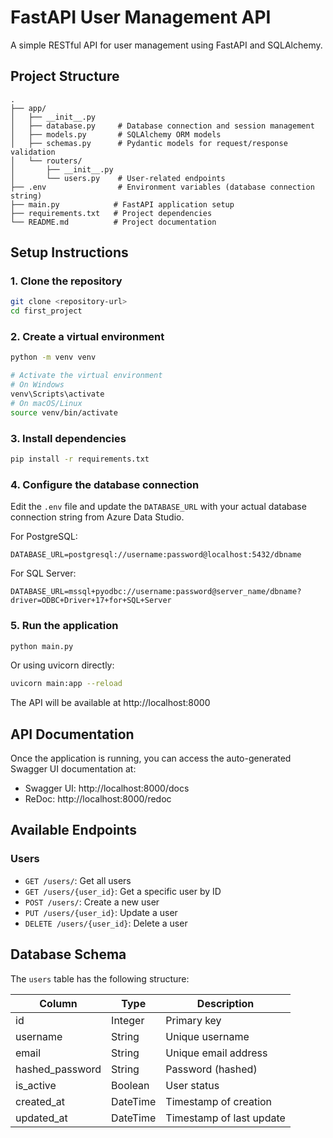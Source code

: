 # FastAPI User Management API

A simple RESTful API for user management using FastAPI and SQLAlchemy.

## Project Structure

```
.
├── app/
│   ├── __init__.py
│   ├── database.py     # Database connection and session management
│   ├── models.py       # SQLAlchemy ORM models
│   ├── schemas.py      # Pydantic models for request/response validation
│   └── routers/
│       ├── __init__.py
│       └── users.py    # User-related endpoints
├── .env                # Environment variables (database connection string)
├── main.py            # FastAPI application setup
├── requirements.txt   # Project dependencies
└── README.md          # Project documentation
```

## Setup Instructions

### 1. Clone the repository

```bash
git clone <repository-url>
cd first_project
```

### 2. Create a virtual environment

```bash
python -m venv venv

# Activate the virtual environment
# On Windows
venv\Scripts\activate
# On macOS/Linux
source venv/bin/activate
```

### 3. Install dependencies

```bash
pip install -r requirements.txt
```

### 4. Configure the database connection

Edit the `.env` file and update the `DATABASE_URL` with your actual database connection string from Azure Data Studio.

For PostgreSQL:
```
DATABASE_URL=postgresql://username:password@localhost:5432/dbname
```

For SQL Server:
```
DATABASE_URL=mssql+pyodbc://username:password@server_name/dbname?driver=ODBC+Driver+17+for+SQL+Server
```

### 5. Run the application

```bash
python main.py
```

Or using uvicorn directly:

```bash
uvicorn main:app --reload
```

The API will be available at http://localhost:8000

## API Documentation

Once the application is running, you can access the auto-generated Swagger UI documentation at:

- Swagger UI: http://localhost:8000/docs
- ReDoc: http://localhost:8000/redoc

## Available Endpoints

### Users

- `GET /users/`: Get all users
- `GET /users/{user_id}`: Get a specific user by ID
- `POST /users/`: Create a new user
- `PUT /users/{user_id}`: Update a user
- `DELETE /users/{user_id}`: Delete a user

## Database Schema

The `users` table has the following structure:

| Column          | Type      | Description                   |
|-----------------|-----------|-------------------------------|
| id              | Integer   | Primary key                   |
| username        | String    | Unique username               |
| email           | String    | Unique email address          |
| hashed_password | String    | Password (hashed)             |
| is_active       | Boolean   | User status                   |
| created_at      | DateTime  | Timestamp of creation         |
| updated_at      | DateTime  | Timestamp of last update      |